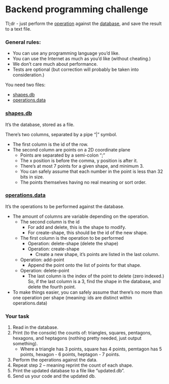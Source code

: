 # Backend programming challenge

Tl;dr - just perform the [operation](operations.data) against the [database](shapes.db), and save the result to a text file.

### General rules:
* You can use any programming language you’d like.
* You can use the Internet as much as you’d like (without cheating.)
* We don’t care much about performance.
* Tests are optional (but correction will probably be taken into consideration.)

You need two files:
* [shapes.db](shapes.db)
* [operations.data](operations.data)

### [shapes.db](shapes.db)
It’s the database, stored as a file.

There’s two columns, separated by a pipe “|” symbol.
* The first column is the id of the row.
* The second column are points on a 2D coordinate plane
  * Points are separated by a semi-colon “;”
  * The x position is before the comma, y position is after it.
  * There’s at most 7 points for a given shape, and minimum 3.
  * You can safely assume that each number in the point is less than 32 bits in size.
  * The points themselves having no real meaning or sort order.

### [operations.data](operations.data)
It’s the operations to be performed against the database.

* The amount of columns are variable depending on the operation.
  * The second column is the id
    * For add and delete, this is the shape to modify.
    * For create-shape, this should be the id of the new shape.
  * The first column is the operation to be performed
    * Operation: delete-shape (delete the shape)
    * Operation: create-shape
      * Create a new shape, it’s points are listed in the last column.
  * Operation: add-point
    * Append the point onto the list of points for that shape.
  * Operation: delete-point
    * The last column is the index of the point to delete (zero indexed.) So, if the last column is a 3, find the shape in the database, and delete the fourth point.
 * To make things easier, you can safely assume that there’s no more than one operation per shape (meaning: ids are distinct within operations.data)

### Your task
1. Read in the database.
2. Print (to the console) the counts of: triangles, squares, pentagons, hexagons, and heptagons (nothing pretty needed, just output something).
    * Where a triangle has 3 points, square has 4 points, pemtagon has 5 points, hexagon - 6 points, heptagon - 7 points.
3. Perform the operations against the data.
4. Repeat step 2 – meaning reprint the count of each shape.
5. Print the updated database to a file like “updated.db”.
6. Send us your code and the updated db.
